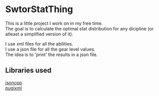 # SwtorStatThing  
This is a little project I work on in my free time.  
The goal is to calculate the optimal stat distribution for any dicipline (or atleast a simplified version of it).

I use xml files for all the abilities.  
I use a json file for all the gear level values.  
The idea is to 'print' the results in a json file.

Libraries used
------------------------------------------------
[jsoncpp](https://github.com/open-source-parsers/jsoncpp)  
[pugixml](http://pugixml.org/)
